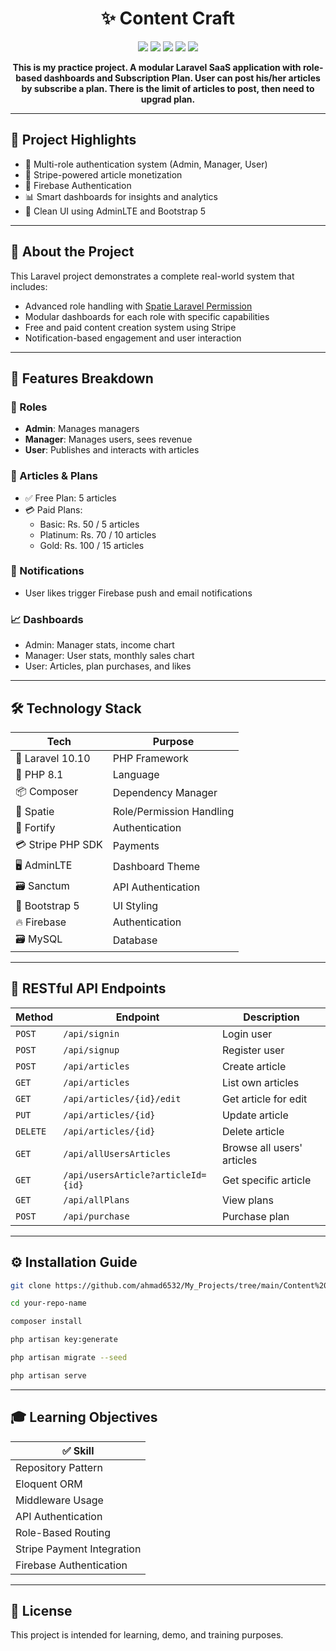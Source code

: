 <h1 align="center">✨ Content Craft</h1>

<p align="center">
  <img src="https://img.shields.io/badge/Laravel-10.x-F72C1F?style=for-the-badge&logo=laravel&logoColor=white" />
  <img src="https://img.shields.io/badge/PHP-8.1-8892BF?style=for-the-badge&logo=php&logoColor=white" />
  <img src="https://img.shields.io/badge/Stripe-Integrated-635BFF?style=for-the-badge&logo=stripe&logoColor=white" />
  <img src="https://img.shields.io/badge/AdminLTE-Dashboard-3C8DBC?style=for-the-badge" />
    <img src="https://img.shields.io/badge/Role_&_Permission-Spatie-FF69B4?style=for-the-badge" />

</p>

<p align="center">
   <strong>This is my practice project. A modular Laravel SaaS application with role-based dashboards and Subscription Plan. User can post his/her articles by subscribe a plan. There is the limit of articles to post, then need to upgrad plan.</strong>
</p>

<hr>

## 🌟 Project Highlights

-   🔐 Multi-role authentication system (Admin, Manager, User)
-   💸 Stripe-powered article monetization
-   📲 Firebase Authentication
-   📊 Smart dashboards for insights and analytics
-   🎨 Clean UI using AdminLTE and Bootstrap 5

---

## 📖 About the Project

This Laravel project demonstrates a complete real-world system that includes:

-   Advanced role handling with [Spatie Laravel Permission](https://github.com/spatie/laravel-permission)
-   Modular dashboards for each role with specific capabilities
-   Free and paid content creation system using Stripe
-   Notification-based engagement and user interaction

---

## 🧩 Features Breakdown

### 👤 Roles

-   **Admin**: Manages managers
-   **Manager**: Manages users, sees revenue
-   **User**: Publishes and interacts with articles

### 📝 Articles & Plans

-   ✅ Free Plan: 5 articles
-   💳 Paid Plans:
    -   Basic: Rs. 50 / 5 articles
    -   Platinum: Rs. 70 / 10 articles
    -   Gold: Rs. 100 / 15 articles

### 📢 Notifications

-   User likes trigger Firebase push and email notifications

### 📈 Dashboards

-   Admin: Manager stats, income chart
-   Manager: User stats, monthly sales chart
-   User: Articles, plan purchases, and likes

---

## 🛠 Technology Stack

| Tech              | Purpose                  |
| ----------------- | ------------------------ |
| 🧱 Laravel 10.10  | PHP Framework            |
| 🐘 PHP 8.1        | Language                 |
| 📦 Composer       | Dependency Manager       |
| 🧩 Spatie         | Role/Permission Handling |
| 🔐 Fortify        | Authentication           |
| 💳 Stripe PHP SDK | Payments                 |
| 🖥 AdminLTE        | Dashboard Theme          |
| 🗃 Sanctum         | API Authentication       |
| 🎨 Bootstrap 5    | UI Styling               |
| 🔥 Firebase       | Authentication           |
| 🗃 MySQL           | Database                 |

---

## 🔌 RESTful API Endpoints

| Method   | Endpoint                           | Description                |
| -------- | ---------------------------------- | -------------------------- |
| `POST`   | `/api/signin`                      | Login user                 |
| `POST`   | `/api/signup`                      | Register user              |
| `POST`   | `/api/articles`                    | Create article             |
| `GET`    | `/api/articles`                    | List own articles          |
| `GET`    | `/api/articles/{id}/edit`          | Get article for edit       |
| `PUT`    | `/api/articles/{id}`               | Update article             |
| `DELETE` | `/api/articles/{id}`               | Delete article             |
| `GET`    | `/api/allUsersArticles`            | Browse all users' articles |
| `GET`    | `/api/usersArticle?articleId={id}` | Get specific article       |
| `GET`    | `/api/allPlans`                    | View plans                 |
| `POST`   | `/api/purchase`                    | Purchase plan              |

---

## ⚙️ Installation Guide

```bash
git clone https://github.com/ahmad6532/My_Projects/tree/main/Content%20Craft

cd your-repo-name

composer install

php artisan key:generate

php artisan migrate --seed

php artisan serve
```

---

## 🎓 Learning Objectives

| ✅ Skill                   |
| -------------------------- |
| Repository Pattern         |
| Eloquent ORM               |
| Middleware Usage           |
| API Authentication         |
| Role-Based Routing         |
| Stripe Payment Integration |
| Firebase Authentication    |

---

## 📄 License

This project is intended for learning, demo, and training purposes.
